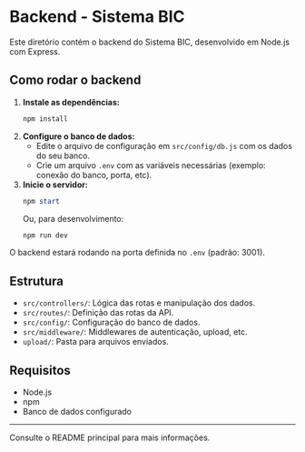 # Backend - Sistema BIC

Este diretório contém o backend do Sistema BIC, desenvolvido em Node.js com Express.

## Como rodar o backend

1. **Instale as dependências:**
   ```powershell
   npm install
   ```
2. **Configure o banco de dados:**
   - Edite o arquivo de configuração em `src/config/db.js` com os dados do seu banco.
   - Crie um arquivo `.env` com as variáveis necessárias (exemplo: conexão do banco, porta, etc).
3. **Inicie o servidor:**
   ```powershell
   npm start
   ```
   Ou, para desenvolvimento:
   ```powershell
   npm run dev
   ```

O backend estará rodando na porta definida no `.env` (padrão: 3001).

## Estrutura
- `src/controllers/`: Lógica das rotas e manipulação dos dados.
- `src/routes/`: Definição das rotas da API.
- `src/config/`: Configuração do banco de dados.
- `src/middleware/`: Middlewares de autenticação, upload, etc.
- `upload/`: Pasta para arquivos enviados.

## Requisitos
- Node.js
- npm
- Banco de dados configurado

---

Consulte o README principal para mais informações.
